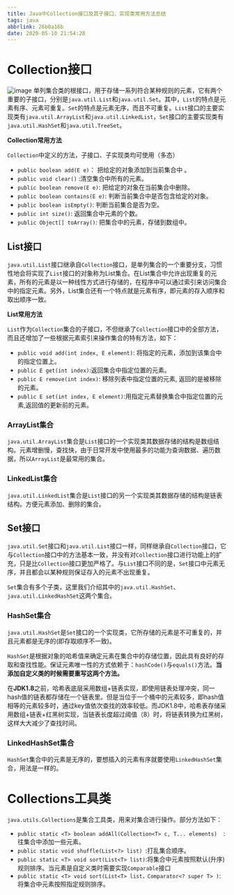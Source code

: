 ```yaml
---
title: Java中Collection接口及其子接口、实现类常用方法总结
tags: java
abbrlink: 26b0a16b
date: 2020-05-10 21:54:28
---
```


# Collection接口
![image](https://halo-1257208482.image.myqcloud.com/202204051745761.png!webp)
单列集合类的根接口，用于存储一系列符合某种规则的元素，它有两个重要的子接口，分别是`java.util.List`和`java.util.Set`。其中，`List`的特点是元素有序、元素可重复。`Set`的特点是元素无序，而且不可重复。`List`接口的主要实现类有`java.util.ArrayList`和`java.util.LinkedList`，`Set`接口的主要实现类有`java.util.HashSet`和`java.util.TreeSet`。

**Collection常用方法**

`Collection`中定义的方法，子接口、子实现类均可使用（多态）

* `public boolean add(E e)`：  把给定的对象添加到当前集合中 。
* `public void clear()` :清空集合中所有的元素。
* `public boolean remove(E e)`: 把给定的对象在当前集合中删除。
* `public boolean contains(E e)`: 判断当前集合中是否包含给定的对象。
* `public boolean isEmpty()`: 判断当前集合是否为空。
* `public int size()`: 返回集合中元素的个数。
* `public Object[] toArray()`: 把集合中的元素，存储到数组中。

## List接口
`java.util.List`接口继承自`Collection`接口，是单列集合的一个重要分支，习惯性地会将实现了`List`接口的对象称为List集合。在List集合中允许出现重复的元素，所有的元素是以一种线性方式进行存储的，在程序中可以通过索引来访问集合中的指定元素。另外，List集合还有一个特点就是元素有序，即元素的存入顺序和取出顺序一致。

**List常用方法**

`List`作为`Collection`集合的子接口，不但继承了`Collection`接口中的全部方法，而且还增加了一些根据元素索引来操作集合的特有方法，如下：
- `public void add(int index, E element)`: 将指定的元素，添加到该集合中的指定位置上。
- `public E get(int index)`:返回集合中指定位置的元素。
- `public E remove(int index)`: 移除列表中指定位置的元素, 返回的是被移除的元素。
- `public E set(int index, E element)`:用指定元素替换集合中指定位置的元素,返回值的更新前的元素。

### ArrayList集合
`java.util.ArrayList`集合是`List`接口的一个实现类其数据存储的结构是数组结构。元素增删慢，查找快，由于日常开发中使用最多的功能为查询数据、遍历数据，所以`ArrayList`是最常用的集合。

### LinkedList集合
`java.util.LinkedList`集合是`List`接口的另一个实现类其数据存储的结构是链表结构。方便元素添加、删除的集合。

## Set接口
`java.util.Set`接口和`java.util.List`接口一样，同样继承自`Collection`接口，它与`Collection`接口中的方法基本一致，并没有对`Collection`接口进行功能上的扩充，只是比`Collection`接口更加严格了。与`List`接口不同的是，`Set`接口中元素无序，并且都会以某种规则保证存入的元素不出现重复。

`Set`集合有多个子类，这里我们介绍其中的`java.util.HashSet`、`java.util.LinkedHashSet`这两个集合。

### HashSet集合
`java.util.HashSet`是`Set`接口的一个实现类，它所存储的元素是不可重复的，并且元素都是无序的(即存取顺序不一致)。

`HashSet`是根据对象的哈希值来确定元素在集合中的存储位置，因此具有良好的存取和查找性能。保证元素唯一性的方式依赖于：`hashCode()`与`equals()`方法。**当添加自定义类的时候需要重写这两个方法。**

在**JDK1.8**之前，哈希表底层采用数组+链表实现，即使用链表处理冲突，同一hash值的链表都存储在一个链表里。但是当位于一个桶中的元素较多，即hash值相等的元素较多时，通过key值依次查找的效率较低。而JDK1.8中，哈希表存储采用数组+链表+红黑树实现，当链表长度超过阈值（8）时，将链表转换为红黑树，这样大大减少了查找时间。

### LinkedHashSet集合

`HashSet`集合中的元素是无序的，要想插入的元素有序就要使用`LinkedHashSet`集合，用法是一样的。

# Collections工具类
`java.utils.Collections`是集合工具类，用来对集合进行操作。部分方法如下：
- `public static <T> boolean addAll(Collection<T> c, T... elements)  `:往集合中添加一些元素。
- `public static void shuffle(List<?> list) `:打乱集合顺序。
- `public static <T> void sort(List<T> list)`:将集合中元素按照默认(升序)规则排序。当元素是自定义类时需要实现`Comparable`接口
- `public static <T> void sort(List<T> list，Comparator<? super T> )`:将集合中元素按照指定规则排序。